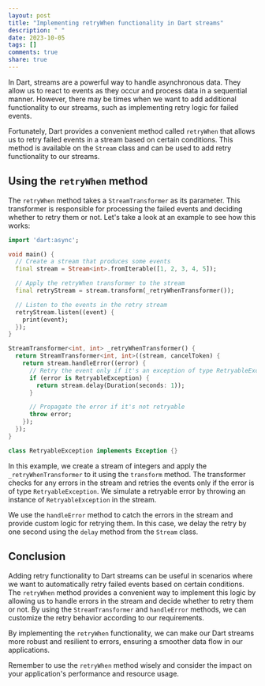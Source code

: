 ```yaml
---
layout: post
title: "Implementing retryWhen functionality in Dart streams"
description: " "
date: 2023-10-05
tags: []
comments: true
share: true
---
```


In Dart, streams are a powerful way to handle asynchronous data. They allow us to react to events as they occur and process data in a sequential manner. However, there may be times when we want to add additional functionality to our streams, such as implementing retry logic for failed events.

Fortunately, Dart provides a convenient method called `retryWhen` that allows us to retry failed events in a stream based on certain conditions. This method is available on the `Stream` class and can be used to add retry functionality to our streams.

## Using the `retryWhen` method

The `retryWhen` method takes a `StreamTransformer` as its parameter. This transformer is responsible for processing the failed events and deciding whether to retry them or not. Let's take a look at an example to see how this works:

```dart
import 'dart:async';

void main() {
  // Create a stream that produces some events
  final stream = Stream<int>.fromIterable([1, 2, 3, 4, 5]);

  // Apply the retryWhen transformer to the stream
  final retryStream = stream.transform(_retryWhenTransformer());

  // Listen to the events in the retry stream
  retryStream.listen((event) {
    print(event);
  });
}

StreamTransformer<int, int> _retryWhenTransformer() {
  return StreamTransformer<int, int>((stream, cancelToken) {
    return stream.handleError((error) {
      // Retry the event only if it's an exception of type RetryableException
      if (error is RetryableException) {
        return stream.delay(Duration(seconds: 1));
      }

      // Propagate the error if it's not retryable
      throw error;
    });
  });
}

class RetryableException implements Exception {}
```

In this example, we create a stream of integers and apply the `_retryWhenTransformer` to it using the `transform` method. The transformer checks for any errors in the stream and retries the events only if the error is of type `RetryableException`. We simulate a retryable error by throwing an instance of `RetryableException` in the stream.

We use the `handleError` method to catch the errors in the stream and provide custom logic for retrying them. In this case, we delay the retry by one second using the `delay` method from the `Stream` class.

## Conclusion

Adding retry functionality to Dart streams can be useful in scenarios where we want to automatically retry failed events based on certain conditions. The `retryWhen` method provides a convenient way to implement this logic by allowing us to handle errors in the stream and decide whether to retry them or not. By using the `StreamTransformer` and `handleError` methods, we can customize the retry behavior according to our requirements.

By implementing the `retryWhen` functionality, we can make our Dart streams more robust and resilient to errors, ensuring a smoother data flow in our applications.

Remember to use the `retryWhen` method wisely and consider the impact on your application's performance and resource usage.